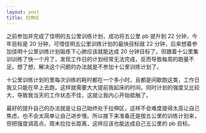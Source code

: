 ```yaml
---
layout: post
title: 拉伸区
---
```

之前参加并完成了佳明的五公里训练计划，成功将五公里 pb 提升到 22 分钟，今年目标是 20 分钟，可惜佳明五公里训练计划的最快目标就 22 分钟，后来想着参加佳明十公里训练计划锻炼下心肺应该就能达成 20 分钟目标了。但跟着十公里集训训练了快一个月了，发现工作日的计划经常无法完成，反而导致每周的跑量不足。想了想，解决这个问题的办法就是不参加十公里训练计划了。

十公里训练计划的里每次训练的耗时都在一个多小时，且都是间歇跑这类，工作日我又只能在早上去跑，这样就需要大大提前我起床的时间，同时计划的强度又比较大，导致我当天的工作状态不佳，这就让我内心开始抵触了。

最好的提升自己的办法就是让自己始终处于拉伸区，这样不会难度提得太高让自己焦虑，也不会太简单让自己进步慢。所以接下来准备还是按五公里的训练计划来，但把强度调高点，周末拉拉长距离，这样应该也能达成自己五公里的 pb 目标。

